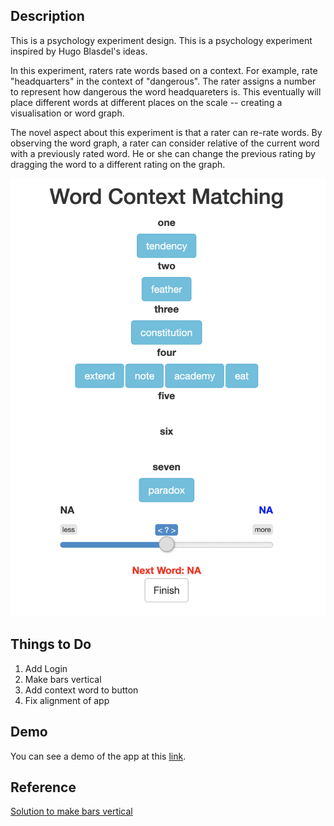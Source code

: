
## Description 

This is a psychology experiment design. This is a psychology experiment inspired by Hugo Blasdel's ideas. 

In this experiment, raters rate words based on a context. For example, rate "headquarters" in the  context of "dangerous". 
The rater assigns a number to represent how dangerous the word headquareters is. This eventually will place different words at 
different places on the scale -- creating a visualisation or word graph.

The novel aspect about this experiment is that a rater can re-rate words. By observing the word graph, a rater can consider relative of the current word with a previously rated word. He or she can change the previous rating by dragging the word to a different rating on the graph.

![alt text](https://raw.githubusercontent.com/tintinthong/word-graph/master/image-example.png)



## Things to Do

1. Add Login
2. Make bars vertical
3. Add context word to button
4. Fix alignment of app

## Demo

You can see a demo of the app at this [link](https://tintinthong.shinyapps.io/word-graph/).

## Reference 

[Solution to make bars vertical](https://github.com/Yang-Tang/shinyjqui/issues/48)